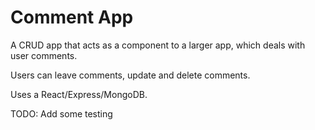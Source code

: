 # Comment App

A CRUD app that acts as a component to a larger app, which deals with user comments.

Users can leave comments, update and delete comments.

Uses a React/Express/MongoDB.

TODO: Add some testing